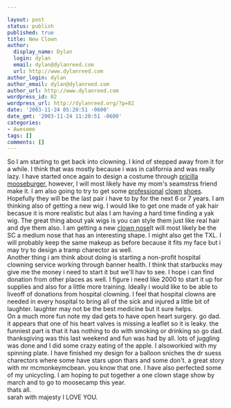 ```yaml
---

layout: post
status: publish
published: true
title: New Clown
author:
  display_name: Dylan
  login: dylan
  email: dylan@dylanreed.com
  url: http://www.dylanreed.com
author_login: dylan
author_email: dylan@dylanreed.com
author_url: http://www.dylanreed.com
wordpress_id: 82
wordpress_url: http://dylanreed.org/?p=82
date: '2003-11-24 05:20:51 -0600'
date_gmt: '2003-11-24 11:20:51 -0600'
categories:
- Awesome
tags: []
comments: []
---
```


So I am starting to get back into clowning. I kind of stepped away from it for a while. I think that was mostly because i was in california and was really lazy. I have started once again to design a costume through [pricilla mooseburger][1], however, I will most likely have my mom's seamstrss friend make it. I am also going to try to get some [professional][2] [clown][3] [shoes][4]. Hopefully they will be the last pair i have to by for the next 6 or 7 years. I am thinking also of getting a new wig. I would like to get one made of yak hair becasue it is more realistic but alas I am having a hard time finding a yak wig. The great thing about yak wigs is you can style them just like real hair and dye them also. I am getting a new [clown nose][5]It will most likely be the SC a medium nose that has an interesting shape. I might also get the TXL. I will probably keep the same makeup as before because it fits my face but i may try to design a tramp charector as well.  
Another thing i am think about doing is starting a non-profit hospital clowning service working through banner health. I think that starbucks may give me the money i need to start it but we'll hav to see. I hope i can find donation from other places as well. I figure i need like 2000 to start it up for supplies and also for a little more training. Ideally i would like to be able to liveoff of donations from hospital clowning. I feel that hospital clowns are needed in every hospital to bring all of the sick and injured a little bit of laughter. laughter may not be the best medicine but it sure helps.  
On a much more fun note my dad gets to have open heart surgery. go dad. it appears that one of his heart valves is missing a leaflet so it is leaky. the funniest part is that it has nothing to do with smoking or drinking so go dad.  
thanksgiving was this last weekend and fun was had by all. lots of juggling was done and I did some crazy eating of the apple. I alsoworkied with my spinning plate. I have finished my design for a balloon sniches the dr suess charectors where some have stars upon thars and some don't. a great story with mr mcmonkeymcbean. you know that one. I have also perfected some of my unicycling. I am hoping to put together a one clown stage show by march and to go to moosecamp this year.  
thats all.  
sarah with majesty I LOVE YOU.

   [1]: http://www.mooseburger.com
   [2]: http://www.spearshoes.com
   [3]: http://www.jollywalkers.com
   [4]: http://www.clownsoport.com
   [5]: http://www.proknows.com

